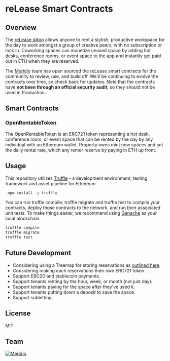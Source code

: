 # reLease Smart Contracts
## Overview
The [reLease dApp](https://leasing.meridio.co/) allows anyone to rent a stylish, productive workspace for the day to work amongst a group of creative peers, with no subscription or lock in. Coworking spaces can monetize unused space by adding hot desks, conference rooms, or event space to the app and instantly get paid out in ETH when they are reserved.

The [Meridio](https://www.meridio.co/) team has open sourced the reLease smart contracts for the community to review, use, and build off. We'll be continuing to evolve the contracts over time, so check back for updates. Note that the contracts have **not been through an official security audit**, so they should not be used in Production.

## Smart Contracts
### OpenRentableToken
The OpenRentableToken is an ERC721 token representing a hot desk, conference room, or event space that can be rented by the day by any individual with an Ethereum wallet. Property owns mint new spaces and set the daily rental rate, which any renter reserve by paying in ETH up front.

## Usage 
This repository utilizes [Truffle](https://truffleframework.com/) - a development environment, testing framework and asset pipeline for Ethereum. 
```bash
 npm install -g truffle
```

You can run truffle compile, truffle migrate and truffle test to compile your contracts, deploy those contracts to the network, and run their associated unit tests. To make things easier, we recommend using [Ganache](https://truffleframework.com/docs/ganache/quickstart) as your local blockchain.

```bash
truffle compile
truffle migrate
truffle test
```

## Future Development
* Considering using a Treemap for storing reservations as [outlined here](https://medium.com/coinmonks/erc809-1201-tokenizing-non-fungible-access-abdc5018c49).
* Considering making each reservations their own ERC721 token.
* Support ERC20 and stablecoin payments.
* Support tenants renting by the hour, week, or month (not just day).
* Support tenants paying for the space after they've used it.
* Support tenants putting down a deposit to save the space.
* Support subletting.

## License
MIT

## Team
[![Meridio](https://pangea-docs.s3.amazonaws.com/1539201121528-logo.png)](https://www.meridio.io)